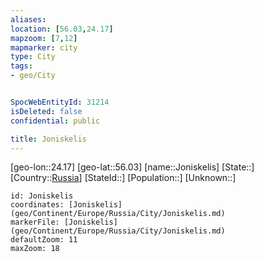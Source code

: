 ```yaml
---
aliases: 
location: [56.03,24.17]
mapzoom: [7,12] 
mapmarker: city 
type: City
tags:
- geo/City


SpocWebEntityId: 31214
isDeleted: false
confidential: public

title: Joniskelis
---
```

[geo-lon::24.17]
[geo-lat::56.03]
[name::Joniskelis]
[State::]
[Country::[Russia](geo/Continent/Europe/Russia.md)]
[StateId::]
[Population::]
[Unknown::]


```leaflet
id: Joniskelis
coordinates: [Joniskelis](geo/Continent/Europe/Russia/City/Joniskelis.md)
markerFile: [Joniskelis](geo/Continent/Europe/Russia/City/Joniskelis.md)
defaultZoom: 11 
maxZoom: 18
```


